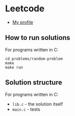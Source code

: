 # Leetcode

- [My profile](https://leetcode.com/ordinary-dev/)

## How to run solutions

For programs written in C:

```
cd problems/random-problem
make
make run
```

## Solution structure

For programs written in C:

- `lib.c` - the solution itself
- `main.c` - tests
